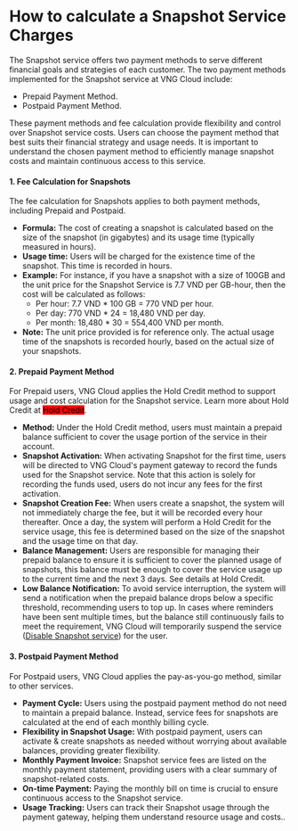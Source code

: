 # How to calculate a Snapshot Service Charges

The Snapshot service offers two payment methods to serve different financial goals and strategies of each customer. The two payment methods implemented for the Snapshot service at VNG Cloud include:

* Prepaid Payment Method.
* Postpaid Payment Method.

These payment methods and fee calculation provide flexibility and control over Snapshot service costs. Users can choose the payment method that best suits their financial strategy and usage needs. It is important to understand the chosen payment method to efficiently manage snapshot costs and maintain continuous access to this service.

#### **1.** Fee Calculation for Snapshots <a href="#cachtinhgiadichvusnapshot-1.cachtinhphisnapshot" id="cachtinhgiadichvusnapshot-1.cachtinhphisnapshot"></a>

The fee calculation for Snapshots applies to both payment methods, including Prepaid and Postpaid.

* **Formula:** The cost of creating a snapshot is calculated based on the size of the snapshot (in gigabytes) and its usage time (typically measured in hours).
* **Usage time:** Users will be charged for the existence time of the snapshot. This time is recorded in hours.
* **Example:** For instance, if you have a snapshot with a size of 100GB and the unit price for the Snapshot Service is 7.7 VND per GB-hour, then the cost will be calculated as follows:
  * Per hour: 7.7 VND \* 100 GB = 770 VND per hour.
  * Per day: 770 VND \* 24 = 18,480 VND per day.
  * Per month: 18,480 \* 30 = 554,400 VND per month.
* **Note:** The unit price provided is for reference only. The actual usage time of the snapshots is recorded hourly, based on the actual size of your snapshots.

#### 2. Prepaid Payment Method <a href="#cachtinhgiadichvusnapshot-2.phuongthucthanhtoantratruoc" id="cachtinhgiadichvusnapshot-2.phuongthucthanhtoantratruoc"></a>

For Prepaid users, VNG Cloud applies the Hold Credit method to support usage and cost calculation for the Snapshot service. Learn more about Hold Credit at <mark style="background-color:red;">Hold Credit</mark>.

* **Method:** Under the Hold Credit method, users must maintain a prepaid balance sufficient to cover the usage portion of the service in their account.
* **Snapshot Activation:** When activating Snapshot for the first time, users will be directed to VNG Cloud's payment gateway to record the funds used for the Snapshot service. Note that this action is solely for recording the funds used, users do not incur any fees for the first activation.
* **Snapshot Creation Fee:** When users create a snapshot, the system will not immediately charge the fee, but it will be recorded every hour thereafter. Once a day, the system will perform a Hold Credit for the service usage, this fee is determined based on the size of the snapshot and the usage time on that day.&#x20;
* **Balance Management:** Users are responsible for managing their prepaid balance to ensure it is sufficient to cover the planned usage of snapshots, this balance must be enough to cover the service usage up to the current time and the next 3 days. See details at Hold Credit.
* **Low Balance Notification:** To avoid service interruption, the system will send a notification when the prepaid balance drops below a specific threshold, recommending users to top up. In cases where reminders have been sent multiple times, but the balance still continuously fails to meet the requirement, VNG Cloud will temporarily suspend the service ([Disable Snapshot service](disable-snapshot-service.md)) for the user.

#### **3.** Postpaid Payment Method <a href="#cachtinhgiadichvusnapshot-3.phuongthucthanhtoantrasau" id="cachtinhgiadichvusnapshot-3.phuongthucthanhtoantrasau"></a>

For Postpaid users, VNG Cloud applies the pay-as-you-go method, similar to other services.

* **Payment Cycle:** Users using the postpaid payment method do not need to maintain a prepaid balance. Instead, service fees for snapshots are calculated at the end of each monthly billing cycle.
* **Flexibility in Snapshot Usage:** With postpaid payment, users can activate & create snapshots as needed without worrying about available balances, providing greater flexibility.
* **Monthly Payment Invoice:** Snapshot service fees are listed on the monthly payment statement, providing users with a clear summary of snapshot-related costs.&#x20;
* **On-time Payment:** Paying the monthly bill on time is crucial to ensure continuous access to the Snapshot service.
* **Usage Tracking:** Users can track their Snapshot usage through the payment gateway, helping them understand resource usage and costs..

#### &#x20;<a href="#cachtinhgiadichvusnapshot-4.chudelienquan" id="cachtinhgiadichvusnapshot-4.chudelienquan"></a>
